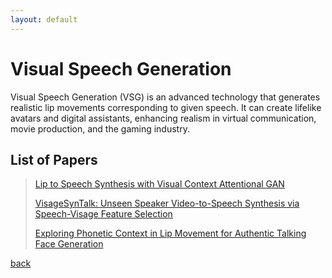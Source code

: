 ```yaml
---
layout: default
---
```


# Visual Speech Generation

Visual Speech Generation (VSG) is an advanced technology that generates realistic lip movements corresponding to given speech. It can create lifelike avatars and digital assistants, enhancing realism in virtual communication, movie production, and the gaming industry.

## List of Papers

> [Lip to Speech Synthesis with Visual Context Attentional GAN](https://arxiv.org/abs/2204.01726)
> 
> [VisageSynTalk: Unseen Speaker Video-to-Speech Synthesis via Speech-Visage Feature Selection](https://arxiv.org/abs/2206.07458)
>
> [Exploring Phonetic Context in Lip Movement for Authentic Talking Face Generation](https://arxiv.org/abs/2305.19556)
>

[back](../index.html)
